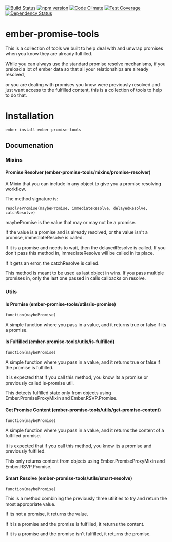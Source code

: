 [![Build Status](https://travis-ci.org/unchartedcode/ember-promise-tools.svg)](https://travis-ci.org/unchartedcode/ember-promise-tools)
[![npm version](https://badge.fury.io/js/ember-promise-tools.svg)](http://badge.fury.io/js/ember-promise-tools)
[![Code Climate](https://codeclimate.com/github/unchartedcode/ember-promise-tools/badges/gpa.svg)](https://codeclimate.com/github/unchartedcode/ember-promise-tools)
[![Test Coverage](https://codeclimate.com/github/unchartedcode/ember-promise-tools/badges/coverage.svg)](https://codeclimate.com/github/unchartedcode/ember-promise-tools/coverage)
[![Dependency Status](https://david-dm.org/unchartedcode/ember-promise-tools.svg)](https://david-dm.org/unchartedcode/ember-promise-tools)

# ember-promise-tools

This is a collection of tools we built to help deal with and unwrap promises when you know they are already fulfilled.

While you can always use the standard promise resolve mechanisms, if you preload a lot of ember data so that all your relationships are already resolved,

or you are dealing with promises you know were previously resolved and just want access to the fulfilled content, this is a collection of tools to help to do that.

# Installation

```
ember install ember-promise-tools
```

## Documenation

### Mixins

#### Promise Resolver (ember-promise-tools/mixins/promise-resolver)

A Mixin that you can include in any object to give you a promise resolving workflow.

The method signature is:

```
resolvePromise(maybePromise, immediateResolve, delayedResolve, catchResolve)
```

maybePromise is the value that may or may not be a promise.

If the value is a promise and is already resolved, or the value isn't a promise, immediateResolve is called.

If it is a promise and needs to wait, then the delayedResolve is called. If you don't pass this method in, immediateResolve will be called in its place.

If it gets an error, the catchResolve is called.

This method is meant to be used as last object in wins. If you pass multiple promises in, only the last one passed in calls callbacks on resolve.

### Utils

#### Is Promise (ember-promise-tools/utils/is-promise)

```
function(maybePromise)
```

A simple function where you pass in a value, and it returns true or false if its a promise.

#### Is Fulfilled (ember-promise-tools/utils/is-fulfilled)

```
function(maybePromise)
```

A simple function where you pass in a value, and it returns true or false if the promise is fulfilled.

It is expected that if you call this method, you know its a promise or previously called is-promise util.

This detects fulfilled state only from objects using Ember.PromiseProxyMixin and Ember.RSVP.Promise.

#### Get Promise Content (ember-promise-tools/utils/get-promise-content)

```
function(maybePromise)
```

A simple function where you pass in a value, and it returns the content of a fulfilled promise.

It is expected that if you call this method, you know its a promise and previously fulfilled.

This only returns content from objects using Ember.PromiseProxyMixin and Ember.RSVP.Promise.

#### Smart Resolve (ember-promise-tools/utils/smart-resolve)

```
function(maybePromise)
```

This is a method combining the previously three utilities to try and return the most appropriate value.

If its not a promise, it returns the value.

If it is a promise and the promise is fulfilled, it returns the content.

If it is a promise and the promise isn't fulfilled, it returns the promise.
